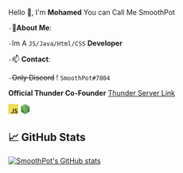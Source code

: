 Hello 👋, I'm **Mohamed** You can Call Me SmoothPot

`-`🌱**About Me**:

`-`Im A `JS/Java/Html/CSS` **Developer**

`-`📫 **Contact**:

`-`~~Only Discord~~ ! `SmoothPot#7804`

**Official Thunder Co-Founder** [Thunder Server Link](https://discord.gg/NhWE3ZFwHm)

<code><img height="20" src="https://raw.githubusercontent.com/github/explore/80688e429a7d4ef2fca1e82350fe8e3517d3494d/topics/javascript/javascript.png"></code>
<code><img height="20" src="https://raw.githubusercontent.com/github/explore/80688e429a7d4ef2fca1e82350fe8e3517d3494d/topics/nodejs/nodejs.png"></code>   
<!---
M0hameeed/M0hameeed is a ✨ special ✨ repository because its `README.md` (this file) appears on your GitHub profile.
You can click the Preview link to take a look at your changes.
--->
 
## 📈 GitHub Stats
[![SmoothPot's GitHub stats](https://github-readme-stats.vercel.app/api?username=M0hameeed&show_icons=true&count_private=true&icon_color=0000fd&title_color=ff0000)](https://Thunder)



